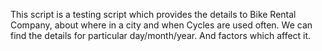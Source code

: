 This script is a testing script which provides the details to Bike Rental Company,
about where in a city and when Cycles are used often.
We can find the details for particular day/month/year.
And factors which affect it.